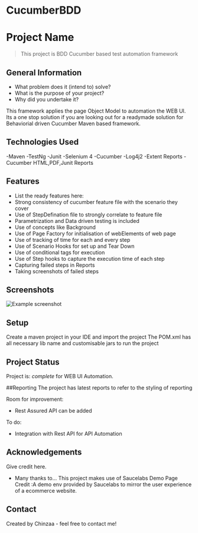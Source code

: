 # CucumberBDD

# Project Name
> This project is BDD Cucumber based test automation framework

## General Information
- What problem does it (intend to) solve?
- What is the purpose of your project?
- Why did you undertake it?

This framework applies the page Object Model to automation the WEB UI.
Its a one stop solution if you are looking out for a readymade solution for Behaviorial driven Cucumber Maven based framework.

## Technologies Used
-Maven
-TestNg
-Junit
-Selenium 4
-Cucumber
-Log4j2
-Extent Reports
-Cucumber HTML,PDF,Junit Reports

## Features
- List the ready features here:
- Strong consistency of cucumber feature file with the scenario they cover
- Use of StepDefination file to strongly correlate to feature file
- Parametrization and Data driven testing is included
- Use of concepts like Background
- Use of Page Factory for initialisation of webElements of web page 
- Use of tracking of time for each and every step
- Use of Scenario Hooks for set up and Tear Down
- Use of conditional tags for execution
- Use of Step hooks to capture the execution time of each step
- Capturing failed steps in Reports
- Taking screenshots of failed steps

## Screenshots
![Example screenshot](./BDDSample)
<!-- If you have screenshots you'd like to share, include them here. -->

## Setup
Create a maven project in your IDE and import the project 
The POM.xml has all necessary lib name and customisable jars to run the project 



## Project Status
Project is: _complete_ for WEB UI Automation.


##Reporting
The project has latest reports to refer to the styling of reporting 

Room for improvement:
- Rest Assured API can be added


To do:
- Integration with Rest API for API Automation


## Acknowledgements
Give credit here.

- Many thanks to...
This project makes use of Saucelabs Demo Page
Credit :A demo env provided by Saucelabs to mirror the user experience of a ecommerce website.


## Contact
Created by Chinzaa - feel free to contact me!


